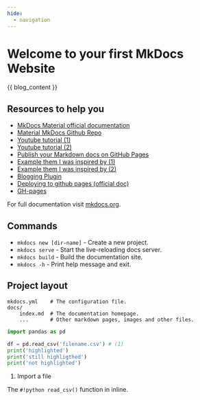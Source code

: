 ```yaml
---
hide:
  - navigation
---
```


# Welcome to your first MkDocs Website

{{ blog_content }}

## Resources to help you
- [MkDocs Material official documentation](https://squidfunk.github.io/mkdocs-material/)
- [Material MkDocs Github Repo](https://github.com/squidfunk/mkdocs-material)
- [Youtube tutorial (1)](https://www.youtube.com/watch?v=0pYN6Z-t1-s)
- [Youtube tutorial (2)](https://www.youtube.com/watch?v=eJVVbZYUYro)
- [Publish your Markdown docs on GitHub Pages](https://dev.to/ar2pi/publish-your-markdown-docs-on-github-pages-6pe)
- [Example them I was inspired by (1)](https://github.com/fire1ce/3os.org/)
- [Example them I was inspired by (2)](https://3os.org/guides/better-terminal-experience/)
- [Blogging Plugin](https://liang2kl.codes/mkdocs-blogging-plugin/)
- [Deploying to github pages (official doc)](https://www.mkdocs.org/user-guide/deploying-your-docs/)
- [GH-pages](https://plusmobileapps.com/2020/05/06/create-gh-pages-site.html)

For full documentation visit [mkdocs.org](https://www.mkdocs.org).

## Commands

* `mkdocs new [dir-name]` - Create a new project.
* `mkdocs serve` - Start the live-reloading docs server.
* `mkdocs build` - Build the documentation site.
* `mkdocs -h` - Print help message and exit.

## Project layout

    mkdocs.yml    # The configuration file.
    docs/
        index.md  # The documentation homepage.
        ...       # Other markdown pages, images and other files.


```py title="importer.py" hl_lines="4 5"
import pandas as pd

df = pd.read_csv('filename.csv') # (1)
print('highlighted')
print('still highligthed')
print('not highlighted')
```

1.  Import a file

The `#!python read_csv()` function in inline.